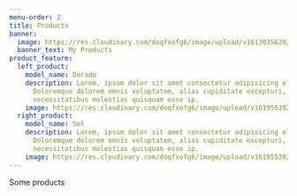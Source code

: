 ```yaml
---
menu-order: 2
title: Products
banner:
  image: https://res.cloudinary.com/doqfxofg6/image/upload/v1613035620/IMG_9711_cs3amr.jpg
  banner_text: My Products
product_feature:
  left_product:
    model_name: Dorado
    description: Lorem, ipsum dolor sit amet consectetur adipisicing elit.
      Doloremque dolorem omnis voluptatem, alias cupiditate excepturi,
      necessitatibus molestias quisquam esse ip.
    image: https://res.cloudinary.com/doqfxofg6/image/upload/v1619553920/sol_rr0be6.png
  right_product:
    model_name: Sol
    description: Lorem, ipsum dolor sit amet consectetur adipisicing elit.
      Doloremque dolorem omnis voluptatem, alias cupiditate excepturi,
      necessitatibus molestias quisquam esse ip.
    image: https://res.cloudinary.com/doqfxofg6/image/upload/v1619553928/dorado4_bwc803.png
---
```

Some products